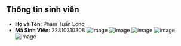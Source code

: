 

## Thông tin sinh viên
- **Họ và Tên**: Phạm Tuấn Long
- **Mã Sinh Viên**: 22810310308
![image](https://github.com/user-attachments/assets/cbc77d08-9456-40e2-b9dc-176f7b2e8fae)
![image](https://github.com/user-attachments/assets/c1bff2a8-1dac-4d28-8c28-38d2347686aa)
![image](https://github.com/user-attachments/assets/db355a0d-be6a-453c-93d2-4a5c2ccf3e57)
![image](https://github.com/user-attachments/assets/037e9039-a3a5-4b14-a4e9-7a14419917e8)
![image](https://github.com/user-attachments/assets/f56a85d8-ce9e-4499-873e-75d21581eb79)







